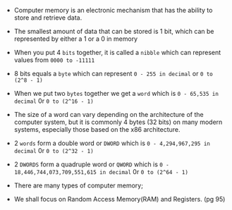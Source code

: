 - Computer memory is an electronic mechanism that has the ability to store and retrieve data.
- The smallest amount of data that can be stored is 1 bit, which can be represented by either a 1 or a 0 in memory
- When you put 4 `bits` together, it is called a `nibble` which can represent values from `0000 to -11111`
- 8 bits equals a `byte` which can represent `0 - 255 in decimal` or `0 to (2^8 - 1)`
- When we put two `bytes` together we get a `word` which is `0 - 65,535 in decimal` 0r `0 to (2^16 - 1)`
- The size of a word can vary depending on the architecture of the computer system, but it is commonly 4 bytes (32 bits) on many modern systems,    especially those based on the x86 architecture.
- 2 `words` form a double word or `DWORD` which is `0 - 4,294,967,295 in decimal` 0r `0 to (2^32 - 1)`
- 2 `DWORDS` form a quadruple word or `QWORD` which is `0 - 18,446,744,073,709,551,615 in decimal` 0r `0 to (2^64 - 1)`

- There are many types of computer memory;
- We shall focus on Random Access Memory(RAM) and Registers. (pg 95)
